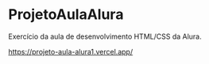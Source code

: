 # ProjetoAulaAlura
Exercício da aula de desenvolvimento HTML/CSS da Alura.



https://projeto-aula-alura1.vercel.app/
